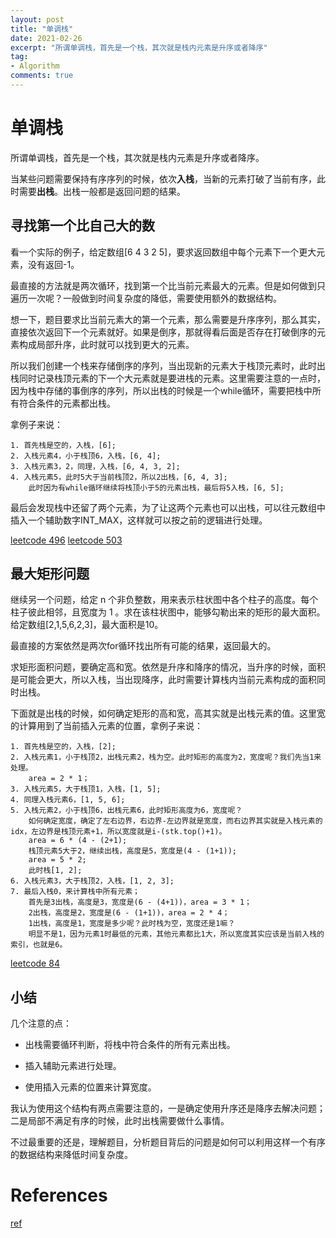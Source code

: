 ```yaml
---
layout: post
title: "单调栈"
date: 2021-02-26
excerpt: "所谓单调栈，首先是一个栈，其次就是栈内元素是升序或者降序"
tag:
- Algorithm
comments: true
---
```


# 单调栈

所谓单调栈，首先是一个栈，其次就是栈内元素是升序或者降序。

当某些问题需要保持有序序列的时候，依次**入栈**，当新的元素打破了当前有序，此时需要**出栈**。出栈一般都是返回问题的结果。

## 寻找第一个比自己大的数
看一个实际的例子，给定数组[6 4 3 2 5]，要求返回数组中每个元素下一个更大元素，没有返回-1。

最直接的方法就是两次循环，找到第一个比当前元素最大的元素。但是如何做到只遍历一次呢？一般做到时间复杂度的降低，需要使用额外的数据结构。

想一下，题目要求比当前元素大的第一个元素，那么需要是升序序列，那么其实，直接依次返回下一个元素就好。如果是倒序，那就得看后面是否存在打破倒序的元素构成局部升序，此时就可以找到更大的元素。

所以我们创建一个栈来存储倒序的序列，当出现新的元素大于栈顶元素时，此时出栈同时记录栈顶元素的下一个大元素就是要进栈的元素。这里需要注意的一点时，因为栈中存储的事倒序的序列，所以出栈的时候是一个while循环，需要把栈中所有符合条件的元素都出栈。

拿例子来说：

```
1. 首先栈是空的，入栈，[6];
2. 入栈元素4，小于栈顶6，入栈，[6, 4];
3. 入栈元素3，2，同理，入栈，[6, 4, 3, 2];
4. 入栈元素5，此时5大于当前栈顶2，所以2出栈，[6, 4, 3]; 
	此时因为有while循环继续将栈顶小于5的元素出栈，最后将5入栈，[6, 5];
```

最后会发现栈中还留了两个元素，为了让这两个元素也可以出栈，可以往元数组中插入一个辅助数字INT_MAX，这样就可以按之前的逻辑进行处理。

[leetcode 496](https://leetcode-cn.com/problems/next-greater-element-i/)
[leetcode 503](https://leetcode-cn.com/problems/next-greater-element-ii/)
## 最大矩形问题

继续另一个问题，给定 n 个非负整数，用来表示柱状图中各个柱子的高度。每个柱子彼此相邻，且宽度为 1 。求在该柱状图中，能够勾勒出来的矩形的最大面积。
给定数组[2,1,5,6,2,3]，最大面积是10。

最直接的方案依然是两次for循环找出所有可能的结果，返回最大的。

求矩形面积问题，要确定高和宽。依然是升序和降序的情况，当升序的时候，面积是可能会更大，所以入栈，当出现降序，此时需要计算栈内当前元素构成的面积同时出栈。

下面就是出栈的时候，如何确定矩形的高和宽，高其实就是出栈元素的值。这里宽的计算用到了当前插入元素的位置，拿例子来说：

```
1. 首先栈是空的，入栈，[2];
2. 入栈元素1，小于栈顶2，出栈元素2，栈为空。此时矩形的高度为2，宽度呢？我们先当1来处理。
	area = 2 * 1；
3. 入栈元素5，大于栈顶1，入栈，[1, 5];
4. 同理入栈元素6，[1, 5, 6];
5. 入栈元素2，小于栈顶6，出栈元素6，此时矩形高度为6，宽度呢？
	如何确定宽度，确定了左右边界，右边界-左边界就是宽度，而右边界其实就是入栈元素的idx，左边界是栈顶元素+1，所以宽度就是i-(stk.top()+1)。
	area = 6 * (4 - (2+1);
	栈顶元素5大于2，继续出栈，高度是5，宽度是(4 - (1+1));
	area = 5 * 2;
	此时栈[1, 2];
6. 入栈元素3，大于栈顶2，入栈，[1, 2, 3];
7. 最后入栈0，来计算栈中所有元素；
	首先是3出栈，高度是3，宽度是(6 - (4+1))，area = 3 * 1；
	2出栈，高度是2，宽度是(6 - (1+1))，area = 2 * 4；
	1出栈，高度是1，宽度是多少呢？此时栈为空，宽度还是1嘛？
	明显不是1，因为元素1时最低的元素，其他元素都比1大，所以宽度其实应该是当前入栈的索引，也就是6。
```

[leetcode 84](https://leetcode-cn.com/problems/largest-rectangle-in-histogram/)
## 小结

几个注意的点：

- 出栈需要循环判断，将栈中符合条件的所有元素出栈。

- 插入辅助元素进行处理。

- 使用插入元素的位置来计算宽度。

我认为使用这个结构有两点需要注意的，一是确定使用升序还是降序去解决问题；二是局部不满足有序的时候，此时出栈需要做什么事情。

不过最重要的还是，理解题目，分析题目背后的问题是如何可以利用这样一个有序的数据结构来降低时间复杂度。

# References

[ref](https://www.cnblogs.com/boring09/p/4231906.html)
